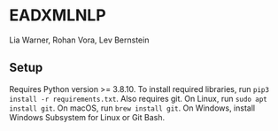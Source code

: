 # EADXMLNLP

Lia Warner, Rohan Vora, Lev Bernstein

## Setup

Requires Python version >= 3.8.10. To install required libraries, run
`pip3 install -r requirements.txt`. Also requires git. On Linux, run
`sudo apt install git`. On macOS, run `brew install git`. On Windows, install
Windows Subsystem for Linux or Git Bash.